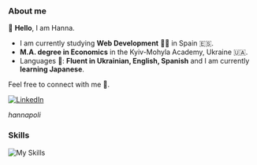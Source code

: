 ### About me ###

👋 **Hello**, I am Hanna.

* I am currently studying **Web Development** :woman_technologist: in Spain :es:.
* **M.A. degree in Economics** in the Kyiv-Mohyla Academy, Ukraine :ukraine:.
* Languages :speech_balloon:: **Fluent in Ukrainian, English, Spanish** and I am currently **learning Japanese**.

Feel free to connect with me 🙂.

[![LinkedIn](https://skillicons.dev/icons?i=linkedin)](https://www.linkedin.com/in/hannapoli/)

*hannapoli*

### Skills ###

![My Skills](https://skillicons.dev/icons?i=git,github,html,css,js,c,bash,md,netlify,firebase,vim,vscode,notion)

<!---
hannapoli/hannapoli is a ✨ special ✨ repository because its `README.md` (this file) appears on your GitHub profile.
You can click the Preview link to take a look at your changes.
--->
